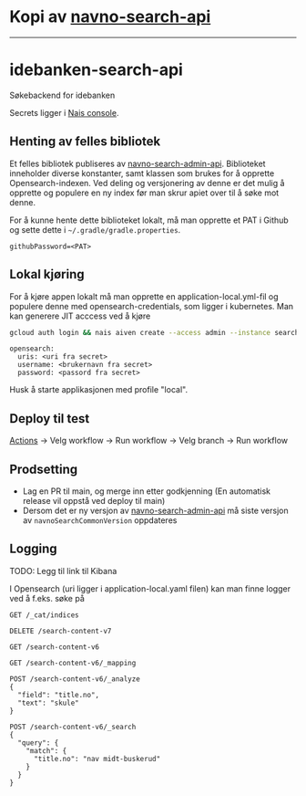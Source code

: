 # Kopi av [navno-search-api](https://github.com/navikt/navno-search-api)

----

# idebanken-search-api
Søkebackend for idebanken

Secrets ligger i [Nais console](https://console.nav.cloud.nais.io/team/idebanken/secrets).

## Henting av felles bibliotek

Et felles bibliotek publiseres av [navno-search-admin-api](https://github.com/navikt/navno-search-admin-api). Biblioteket inneholder diverse konstanter, samt klassen som brukes for å opprette Opensearch-indexen. Ved deling og versjonering av denne er det mulig å opprette og populere en ny index før man skrur apiet over til å søke mot denne.

For å kunne hente dette biblioteket lokalt, må man opprette et PAT i Github og sette dette i `~/.gradle/gradle.properties`.

```
githubPassword=<PAT>
```

## Lokal kjøring
For å kjøre appen lokalt må man opprette en application-local.yml-fil og populere denne med opensearch-credentials, som ligger i kubernetes.
Man kan generere JIT acccess ved å kjøre 
```bash
gcloud auth login && nais aiven create --access admin --instance search --secret idebanken opensearch ignored idebanken && nais aiven get opensearch idebanken idebanken
```
```
opensearch:
  uris: <uri fra secret>
  username: <brukernavn fra secret>
  password: <passord fra secret>
```

Husk å starte applikasjonen med profile "local".

## Deploy til test

[Actions](https://github.com/navikt/idebanken/actions) -> Velg workflow -> Run workflow -> Velg branch -> Run workflow

## Prodsetting

- Lag en PR til main, og merge inn etter godkjenning (En automatisk release vil oppstå ved deploy til main)
- Dersom det er ny versjon av [navno-search-admin-api](https://github.com/navikt/navno-search-admin-api/) må siste versjon av ```navnoSearchCommonVersion``` oppdateres

## Logging

TODO: Legg til link til Kibana

I Opensearch (uri ligger i application-local.yaml filen) kan man finne logger ved å f.eks. søke på

```
GET /_cat/indices

DELETE /search-content-v7

GET /search-content-v6

GET /search-content-v6/_mapping

POST /search-content-v6/_analyze
{
  "field": "title.no",
  "text": "skule"
}

POST /search-content-v6/_search
{
  "query": {
    "match": {
      "title.no": "nav midt-buskerud"
    }
  }
}
```

